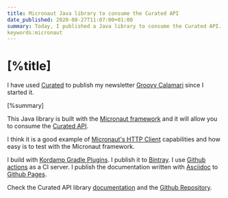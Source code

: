 ```yaml
---
title: Micronaut Java library to consume the Curated API
date_published: 2020-08-27T11:07:00+01:00
summary: Today, I published a Java library to consume the Curated API. It is built with the Micronaut framework and you can use it in a Micronaut app or as a standalone library.
keywords:micronaut
---
```


# [%title]

I have used [Curated](https://curated.co) to publish my newsletter [Groovy Calamari](http://groovycalamari.com) since I started it. 

[%summary]

This Java library is built with the [Micronaut framework](https://micronaut.io) and it will allow you to consume the [Curated API](http://support.curated.co/integrations/getting-started-with-the-curated-api/).

I think it is a good example of [Micronaut's HTTP Client](https://docs.micronaut.io/latest/guide/index.html#httpClient) capabilities and how easy is to test with the Micronaut framework.

I build with [Kordamp Gradle Plugins](https://kordamp.org/kordamp-gradle-plugins/). I publish it to [Bintray](https://bintray.com/beta/#/groovycalamari/maven/curatedapi). I use [Github actions](https://github.com/features/actions) as a CI server. I publish the documentation written with [Asciidoc](https://asciidoctor.org/docs/what-is-asciidoc/) to [Github Pages](https://pages.github.com).

Check the Curated API library [documentation](https://github.com/sdelamo/curatedapi) and the [Github Repository](https://github.com/sdelamo/curatedapi).